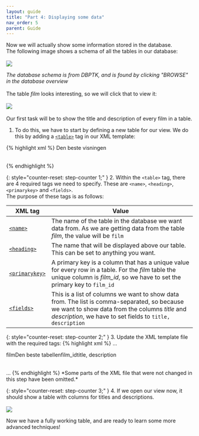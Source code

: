 ```yaml
---
layout: guide
title: "Part 4: Displaying some data"
nav_order: 5
parent: Guide
---
```

Now we will actually show some information stored in the database.\
The following image shows a schema of all the tables in our database:\
<br>
![](../../../assets/images/guide/dbptk-schema.png)

*The database schema is from DBPTK, and is found by clicking "BROWSE" in the database overview*\
<br>
The table *film* looks interesting, so we will click that to view it:\
<br>
![](../../../assets/images/guide/dbptk-film-table.png)
<br><br>
Our first task will be to show the title and description of every film in a table.
<br>
1. To do this, we have to start by defining a new table for our view. We do this by adding a [`<table>`](../../default-view/table) tag in our XML template:

{% highlight xml %}
<views>
    <view>
        <name>Den beste visningen</name>
        <table>                    
        </table>
    </view>
</views>
{% endhighlight %}

{: style="counter-reset: step-counter 1;" }
2. Within the `<table>` tag, there are 4 required tags we need to specify. These are `<name>`, `<heading>`, `<primarykey>` and `<fields>`.\
The purpose of these tags is as follows:
<br>
  
| XML tag | Value |
| ----- | ---------- |
| [`<name>`](../../default-view/name) | The name of the table in the database we want data from. As we are getting data from the table *film*, the value will be `film`|
| [`<heading>`](../../default-view/heading) | The name that will be displayed above our table. This can be set to anything you want. |
| [`<primarykey>`](../../default-view/primarykey) | A primary key is a column that has a unique value for every row in a table. For the *film* table the unique column is *film_id*, so we have to set the primary key to `film_id` |
| [`<fields>`](../../default-view/fields) | This is a list of columns we want to show data from. The list is comma-separated, so because we want to show data from the columns *title* and *description*, we have to set fields to `title, description` | 



{: style="counter-reset: step-counter 2;" }
3. Update the XML template file with the required tags: 
{% highlight xml %}
...
<table>
    <name>film</name>
    <heading>Den beste tabellen</heading>
    <primarykey>film_id</primarykey>                    
    <fields>title, description</fields>
</table>
...
{% endhighlight %}
*Some parts of the XML file that were not changed in this step have been omitted.*

{: style="counter-reset: step-counter 3;" }
4. If we open our view now, it should show a table with columns for titles and descriptions.\
<br>
![](../../../assets/images/guide/table-1.png)



Now we have a fully working table, and are ready to learn some more advanced techniques!